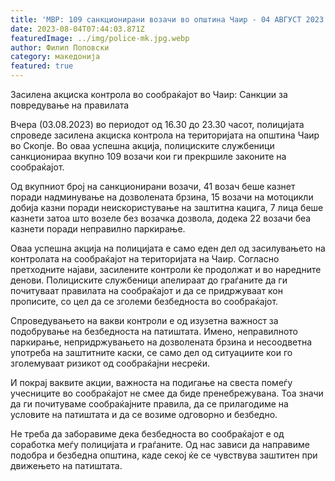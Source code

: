 ```yaml
---
title: 'МВР: 109 санкционирани возачи во општина Чаир - 04 АВГУСТ 2023'
date: 2023-08-04T07:44:03.871Z
featuredImage: ../img/police-mk.jpg.webp
author: Филип Поповски
category: македонија
featured: true
---
```

Засилена акциска контрола во сообраќајот во Чаир: Санкции за повредување на правилата 

Вчера (03.08.2023) во периодот од 16.30 до 23.30 часот, полицијата спроведе засилена акциска контрола на територијата на општина Чаир во Скопје. Во оваа успешна акција, полициските службеници санкционираа вкупно 109 возачи кои ги прекршиле законите на сообраќајот.

Од вкупниот број на санкционирани возачи, 41 возач беше казнет поради надминување на дозволената брзина, 15 возачи на мотоцикли добија казни поради неискористување на заштитна кацига, 7 лица беше казнети затоа што возеле без возачка дозвола, додека 22 возачи беа казнети поради неправилно паркирање.

Оваа успешна акција на полицијата е само еден дел од засилувањето на контролата на сообраќајот на територијата на Чаир. Согласно претходните најави, засилените контроли ќе продолжат и во наредните денови. Полициските службеници апелираат до граѓаните да ги почитуваат правилата на сообраќајот и да се придржуваат кон прописите, со цел да се зголеми безбедноста во сообраќајот.

Спроведувањето на вакви контроли е од изузетна важност за подобрување на безбедноста на патиштата. Имено, неправилното паркирање, непридржувањето на дозволената брзина и несоодветна употреба на заштитните каски, се само дел од ситуациите кои го зголемуваат ризикот од сообраќајни несреќи.

И покрај ваквите акции, важноста на подигање на свеста помеѓу учесниците во сообраќајот не смее да биде пренебрежувана. Тоа значи да ги почитуваме сообраќајните правила, да се прилагодиме на условите на патиштата и да се возиме одговорно и безбедно.

Не треба да заборавиме дека безбедноста во сообраќајот е од соработка меѓу полицијата и граѓаните. Од нас зависи да направиме подобра и безбедна општина, каде секој ќе се чувствува заштитен при движењето на патиштата.
